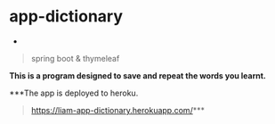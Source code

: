 # app-dictionary
-
> spring boot & thymeleaf


**This is a program designed to save and repeat the words you learnt.**

***The app is deployed to heroku.
> https://liam-app-dictionary.herokuapp.com/***
